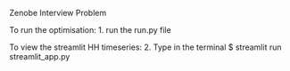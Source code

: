 Zenobe Interview Problem

To run the optimisation:
	1. run the run.py file

To view the streamlit HH timeseries:
	2. Type in the terminal $ streamlit run streamlit_app.py


